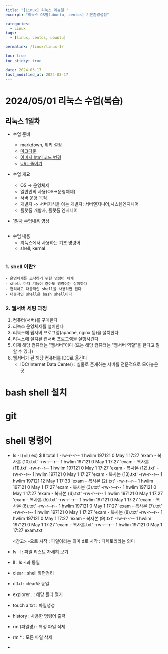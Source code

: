 ```yaml
---
title: "[Linux] 리눅스 메뉴얼 "
excerpt: "리눅스 OS별(ubuntu, centos) 기본환경설정"

categories:
  - Linux
tags:
  - [linux, centos, ubuntu]

permalink: /linux/linux-1/

toc: true
toc_sticky: true

date: 2024-03-17
last_modified_at: 2024-03-17
---
```


# 2024/05/01 리눅스 수업(복습)

## 리눅스 1일차

- 수업 준비
  - markdown, 위키 설정
  - [마크다운](https://github.com/yblmmen/markdown)
  - [이미지 html 코드 변경](https://products.groupdocs.app/ko/conversion/jpg-to-html)
  - [URL 줄이기](https://zrr.kr/)
  
- 수업 개요
  - OS -> 운영체제
  - 일반인의 사용(OS->운영체제)
  - 서버 운용 목적
  - 개발자 -> 서버지식을 아는 개발자: 서버엔지니어,시스템엔지니어
  - 플랫폼 개발자, 플랫폼 엔지니어
    
- [1일차 수업내용 영상](https://zrr.kr/Kx1e)

```
```

- 수업 내용
  - 리눅스에서 사용하는 기초 명령어
  - shell, kernal

    
```
```


### 1. shell 이란?
    - 운영체제를 조작하기 위한 명령어 체계
    - shell 마다 기능이 같아도 명령어는 상이하다
    - 편리하고 대중적인 shell을 사용하면 된다
    - 대중적인 shell은 bash shell이다
    
    
### 2. 웹서버 세팅 과정
1. 컴퓨터(서버)를 구매한다
2. 리눅스 운영체제를 설치한다
3. 리눅스에 웹서버 프로그램(apache, nginx 등)을 설치한다
4. 리눅스에 설치된 웹서버 프로그램을 실행시킨다
5. 이제 해당 컴퓨터는 "웹서버"이다 (또는 해당 컴퓨터는 "웹서버 역할"을 한다고 말할 수 있다)
6. 웹서버가 된 해당 컴퓨터를 IDC로 옮긴다
    - IDC(Internet Data Center) : 실물로 존재하는 서버를 전문적으로 모아놓은 곳

# bash shell 설치




# git



# shell 명령어

- ls -l (=ll)
  ex) $ ll
total 1
-rw-r--r-- 1 hwlim 197121  0 May  1 17:27 'exam - 복사본 (10).txt'
-rw-r--r-- 1 hwlim 197121  0 May  1 17:27 'exam - 복사본 (11).txt'
-rw-r--r-- 1 hwlim 197121  0 May  1 17:27 'exam - 복사본 (12).txt'
-rw-r--r-- 1 hwlim 197121  0 May  1 17:27 'exam - 복사본 (13).txt'
-rw-r--r-- 1 hwlim 197121 12 May  1 17:33 'exam - 복사본 (2).txt'
-rw-r--r-- 1 hwlim 197121  0 May  1 17:27 'exam - 복사본 (3).txt'
-rw-r--r-- 1 hwlim 197121  0 May  1 17:27 'exam - 복사본 (4).txt'
-rw-r--r-- 1 hwlim 197121  0 May  1 17:27 'exam - 복사본 (5).txt'
-rw-r--r-- 1 hwlim 197121  0 May  1 17:27 'exam - 복사본 (6).txt'
-rw-r--r-- 1 hwlim 197121  0 May  1 17:27 'exam - 복사본 (7).txt'
-rw-r--r-- 1 hwlim 197121  0 May  1 17:27 'exam - 복사본 (8).txt'
-rw-r--r-- 1 hwlim 197121  0 May  1 17:27 'exam - 복사본 (9).txt'
-rw-r--r-- 1 hwlim 197121  0 May  1 17:27 'exam - 복사본.txt'
-rw-r--r-- 1 hwlim 197121  0 May  1 17:27  exam.txt

  <참고>
    -으로 시작 : 파일이라는 의미
    d로 시작 : 디렉토리라는 의미

 - ls -l : 파일 리스트 자세히 보기
 - ll : ls -l과 동일
 - clear : shell 화면정리
 - ctl+l : clear와 동일
 - explorer . : 해당 폴더 열기
 - touch a.txt : 파일생성
 - history : 사용한 명령어 출력
 - rm (파일명) : 특정 파일 삭제
 - rm * : 모든 파일 삭제
 - 
   

 



